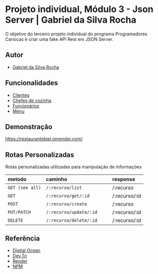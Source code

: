 
# Projeto individual, Módulo 3 - Json Server | Gabriel da Silva Rocha

O objetivo do terceiro projeto individual do programa Programadores Cariocas é criar uma fake API Rest em JSON Server.


## Autor
- [Gabriel da Silva Rocha](https://twitter.com/biel2kh)


## Funcionalidades

- [Clientes](https://restaurantebiel.onrender.com/clientes)
- [Chefes de cozinha](https://restaurantebiel.onrender.com/chefes)
- [Funcionários](https://restaurantebiel.onrender.com/funcionarios)
- [Menu](https://restaurantebiel.onrender.com/menu)


## Demonstração

https://restaurantebiel.onrender.com/ 

## Rotas Personalizadas
Rotas personalizadas utilizadas para manipulação de informações


| metodo  | caminho       | response                           |
| :---------- | :--------- | :---------------------------------- |
| `GET (see all)` | `/:recurso/list	` | 	/:recurso|
| `GET` | `	/:recurso/get/:id	` | /:recurso/:id|
| `POST` | `/:recurso/create		` | 	/:recurso|
| `PUT/PATCH` | `/:recurso/update/:id	` | /:recurso/:id|
| `DELETE` | `/:recurso/delete/:id` | /:recurso/:id|

## Referência

 - [Digital Ocean](https://www.digitalocean.com/community/tutorials/json-server)
 - [Dev.To](https://dev.to/youssefzidan/deploying-fake-back-end-server-database-using-json-server-github-and-heroku-1lm4#:~:text=%20Deploying%20Fake%20Back-End%20Server%20%26%20DataBase%20Using,3%20Creating%20the%20server%0ACreate%20account%20on...%20More%20)
 - [Render](https://dashboard.render.com/)
 - [NPM](https://www.npmjs.com/package/json-server)
